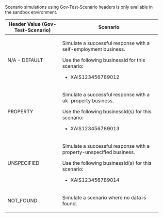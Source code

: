 <p>Scenario simulations using Gov-Test-Scenario headers is only available in the sandbox environment.</p>
<table>
    <thead>
        <tr>
            <th>Header Value (Gov-Test-Scenario)</th>
            <th>Scenario</th>
        </tr>
    </thead>
    <tbody>
        <tr>
            <td><p>N/A - DEFAULT</p></td>
            <td>
                <p>Simulate a successful response with a self-employment business.</p>
                <p>Use the following businessId for this scenario:</p>
                <ul>
                    <li>XAIS123456789012</li>
                </ul>
            </td>
        </tr>
        <tr>
            <td><p>PROPERTY</p></td>
            <td><p>Simulate a successful response with a uk-property business.
            <p>Use the following businessId(s) for this scenario:</p>
            <ul>
              <li>XAIS123456789013</li>
            </ul>
            </p>
            </td>
        </tr>
        <tr>
            <td><p>UNSPECIFIED</p></td>       
            <td><p>Simulate a successful response with a property-unspecified business.</p>
            <p>Use the following businessId(s) for this scenario:</p>
            <ul>
              <li>XAIS123456789014</li>
            </ul>
            </p>
            </td>        
        </tr>
        <tr>
            <td><p>NOT_FOUND</p></td>
            <td><p>Simulate a scenario where no data is found.</p></td>
        </tr>
    </tbody>
</table>